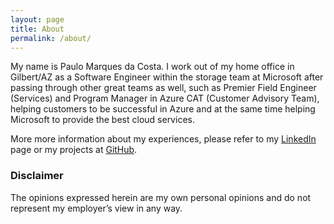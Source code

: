 ```yaml
---
layout: page
title: About
permalink: /about/
---
```


My name is Paulo Marques da Costa. I work out of my home office in Gilbert/AZ as a Software Engineer within the storage team at Microsoft after passing through other great teams as well, such as Premier Field Engineer (Services) and Program Manager in Azure CAT (Customer Advisory Team), helping customers to be successful in Azure and at the same time helping Microsoft to provide the best cloud services.

More more information about my experiences, please refer to my [LinkedIn](https://www.linkedin.com/in/paulomarquesc) page or my projects at [GitHub](https://github.com/paulomarquesc).

### Disclaimer

The opinions expressed herein are my own personal opinions and do not represent my employer’s view in any way.
